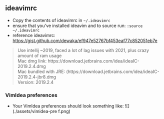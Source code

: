 ## ideavimrc

- Copy the contents of ideavimrc in `~/.ideavimrc`
- ensure that you've installed ideavim and to source run: `:source ~/.ideavimrc`
- reference ideavimrc: https://gist.github.com/dewaka/ef947e52767bf453eaf77c852051eb7e

<blockquote> 
Use intellij ~2019, faced a lot of lag issues with 2021, plus crazy amount of ram usage <br/>
Mac dmg link: https://download.jetbrains.com/idea/ideaIC-2019.2.4.dmg <br/>
Mac bundled with JRE: (https://download.jetbrains.com/idea/ideaIC-2019.2.4-jbr8.dmg <br/>
Version: 2019.2.4 <br/>
</blockquote>

### VimIdea preferences

- Your VimIdea preferences should look something like:
  ![](./assets/vimidea-pre
  f.png)
